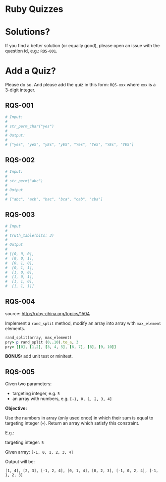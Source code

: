 # Ruby Quizzes

# Solutions?

If you find a better solution (or equally good), please open an issue with the question id, e.g.: `RQS-001`.

# Add a Quiz?

Please do so. And please add the quiz in this form: `RQS-xxx` where `xxx` is a 3-digit integer.

## RQS-001

```ruby
# Input:
#
# str_perm_char("yes")
#
# Output:
#
# ["yes", "yeS", "yEs", "yES", "Yes", "YeS", "YEs", "YES"]
```

## RQS-002

```ruby
# Input:
#
# str_perm("abc")
#
# Output
#
# ["abc", "acb", "bac", "bca", "cab", "cba"]
```

## RQS-003

```ruby
# Input
#
# truth_table(bits: 3)
#
# Output
#
# [[0, 0, 0],
#  [0, 0, 1],
#  [0, 1, 0],
#  [0, 1, 1],
#  [1, 0, 0],
#  [1, 0, 1],
#  [1, 1, 0],
#  [1, 1, 1]]
```

## RQS-004

source: http://ruby-china.org/topics/1504

Implement a `rand_split` method, modify an array into array with `max_element` elements.

```ruby
rand_split(array, max_element)
pry> p rand_split (0..10).to_a, 3
pry> [[0], [1,2], [3, 4, 5], [6, 7], [8], [9, 10]]
```

__BONUS:__ add unit test or minitest.

## RQS-005

Given two parameters:

  - targeting integer, e.g. `5`
  - an array with numbers, e.g. `[-1, 0, 1, 2, 3, 4]`

__Objective:__

Use the numbers in array (only used once) in which their sum is equal to targeting integer (`+`). Return an array which satisfy this constraint.

E.g.:

targeting integer: `5`

Given array: `[-1, 0, 1, 2, 3, 4]`

Output will be:

    [1, 4], [2, 3], [-1, 2, 4], [0, 1, 4], [0, 2, 3], [-1, 0, 2, 4], [-1, 1, 2, 3]